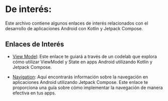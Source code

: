 # De interés:

Este archivo contiene algunos enlaces de interés relacionados con el desarrollo de aplicaciones Android con Kotlin y Jetpack Compose.

## Enlaces de Interés

- [View Model](https://developer.android.com/codelabs/basic-android-kotlin-compose-viewmodel-and-state?hl=es-419#0): 
    Este enlace te guiará a través de un codelab que explora cómo utilizar ViewModel y State en apps Android utilizando Kotlin y Jetpack Compose.

- [Navigation](https://developer.android.com/jetpack/compose/navigation?hl=es-419): 
    Aquí encontrarás información sobre la navegación en aplicaciones Android utilizando Jetpack Compose. Este enlace te proporciona una guía sobre cómo implementar la navegación de manera efectiva en tus apps.
